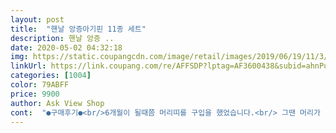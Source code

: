 ```yaml
---
layout: post 
title:  "핸날 앙증아기핀 11종 세트" 
description: 핸날 앙증 ..
date: 2020-05-02 04:32:18 
img: https://static.coupangcdn.com/image/retail/images/2019/06/19/11/3/4c10f608-72ee-4964-86b8-11b025a831c9.jpg 
linkUrl: https://link.coupang.com/re/AFFSDP?lptag=AF3600438&subid=ahnPublicAsk&pageKey=243954335&itemId=774190751&vendorItemId=4955693545&traceid=V0-113-d55447d4f3879aae 
categories: [1004] 
color: 79ABFF 
price: 9900 
author: Ask View Shop 
cont:  "●구매후기●<br/>6개월이 될때쯤 머리띠를 구입을 했었습니다.<br/> 그땐 머리가 길지 않았기 때문에 머리에 묶는 머리띠를 구입했었죠.<br/> 그때는 아이가 구강기이기도 하고 하두 주변사물에 관심이 많을때라서 그저 먹기만 했었습니다.<br/> 머리도 뭐시고 다 빨아먹었죠.<br/><br/>가격은 그냥 그렇습니다.<br/> 일부러 너무 싼거를 구입하지 않았습니다.<br/> 솔직히 싼 제품은 그 이유가 있더라고요.<br/> 마감도 허접하고 금방 해지고 사용할수가 없어지더라고요.<br/> 그래서 가격이 너무 비싸지도 않고 적당한 선에서 찾다가 이 제품을 구입했구요.<br/><br/>개인적으로 고민 엄청했어요ㅠㅠ 이걸 과연 다쓸까.<br/>.<br/>?<br/>구성도 좋고 너무 귀여운 상품인데 마무리가 조금 아쉬운 핀들이 있어요<br/>그렇게 싸구려 몇개를 사줬더니 금방 해지고 어디갔는지도 모르게 없어져버리더라고요.<br/> 그래서 이번에는 사줄려면 제대로 사고 여러개를 사자 생각을 해서 리뷰도 찾아보고 맘카페고 뒤적여보다가 이 제품으로 선택해서 구입하게 되었습니다.<br/><br/>나중에 유치원가서도 쓸수있을거같아요 잘샀어요<br/>돌이 되어가는 아이를 키우는 집입니다.<br/> 물론 여자아이구요.<br/> 아이가 이제 외출을 시작하는 시기이기도 하고, 머리가 자랄만큼 자라서 머리띠를 할수 있는 시기가 오면서 남자가 아니라 여자라는 걸 티내기 위해서 구입을 했습니다.<br/> 아이가 굉장히 크고 통통해서 남자아긴줄 알더라고요.<br/><br/>또한 종류도 여러가지라 이것저것 돌아가면서 착용할수 있어서 좋구요.<br/> 질리지 않게 사용을 할수 있을거 같습니다.<br/> 또한 견고하게 만들어져서 뿌서지지도 않아 오래 사용할수 있을거 같다는 생각이 들었습니다.<br/><br/>머리가 슬슬 묶이기도 하는데 괜히 핀도 꼽아주고싶고.<br/>.<br/> 그래서 샀는데 사길 잘한것같아요 우선 집게부분이 혹시 찝히거나 하지않을까 걱정했는데 한번 묶어주고 살짝 위에 해주면 떨어지지도 않고 위험하지도 않더라구요ㅠㅜ(물론 할머니 할아버지께 사진용?이라 금방 빼주지만요) 또 디자인도 직접보니 훨씬 이뻐요<br/>몇개는 별로인데.<br/>.<br/> 하고 2시간을 넘게 뒤졌는데 사이즈도 그렇고 그나마 이게 젤 낫더라구요 6갤 여아인데 머리가 길게 자란건 아니고 엄마의 욕심으로.<br/>.<br/>ㅠㅠ<br/>와이프가 배송 받아서 착용을 해보고 너무 좋아합니다.<br/> 너무 귀엽고 이쁘다고요.<br/> 딱 적정기에 잘 구입한 제품 같고요.<br/> 여자라고 잘 티내고 다닐수 있을거 같습니다.<br/><br/>일단 배송을 받고 아이에게 착용하였는데요.<br/> 크기도 적당하고 아이가 거실리지 않는지 관심이 그렇게 없더라고요.<br/> 너무 크고 묶는 머리띠는 머리위에 머가 있는지 알고 바로 뜯어서 먹었는데 이 제품은 그대로 있더라고요.<br/> 그래서 더 착용하기가 좋고 편합니다.<br/><br/>집게가 내가 생각한 집게가 아닌데 아기가 아파하면 어쩌지?<br/>6개월이 될때쯤 머리띠를 구입을 했었습니다.<br/> 그땐 머리가 길지 않았기 때문에 머리에 묶는 머리띠를 구입했었죠.<br/> 그때는 아이가 구강기이기도 하고 하두 주변사물에 관심이 많을때라서 그저 먹기만 했었습니다.<br/> 머리도 뭐시고 다 빨아먹었죠.<br/><br/>가격은 그냥 그렇습니다.<br/> 일부러 너무 싼거를 구입하지 않았습니다.<br/> 솔직히 싼 제품은 그 이유가 있더라고요.<br/> 마감도 허접하고 금방 해지고 사용할수가 없어지더라고요.<br/> 그래서 가격이 너무 비싸지도 않고 적당한 선에서 찾다가 이 제품을 구입했구요.<br/><br/>개인적으로 고민 엄청했어요ㅠㅠ 이걸 과연 다쓸까.<br/>.<br/>?<br/>구성도 좋고 너무 귀여운 상품인데 마무리가 조금 아쉬운 핀들이 있어요<br/>그렇게 싸구려 몇개를 사줬더니 금방 해지고 어디갔는지도 모르게 없어져버리더라고요.<br/> 그래서 이번에는 사줄려면 제대로 사고 여러개를 사자 생각을 해서 리뷰도 찾아보고 맘카페고 뒤적여보다가 이 제품으로 선택해서 구입하게 되었습니다.<br/><br/>나중에 유치원가서도 쓸수있을거같아요 잘샀어요<br/>돌이 되어가는 아이를 키우는 집입니다.<br/> 물론 여자아이구요.<br/> 아이가 이제 외출을 시작하는 시기이기도 하고, 머리가 자랄만큼 자라서 머리띠를 할수 있는 시기가 오면서 남자가 아니라 여자라는 걸 티내기 위해서 구입을 했습니다.<br/> 아이가 굉장히 크고 통통해서 남자아긴줄 알더라고요.<br/><br/>또한 종류도 여러가지라 이것저것 돌아가면서 착용할수 있어서 좋구요.<br/> 질리지 않게 사용을 할수 있을거 같습니다.<br/> 또한 견고하게 만들어져서 뿌서지지도 않아 오래 사용할수 있을거 같다는 생각이 들었습니다.<br/><br/>머리가 슬슬 묶이기도 하는데 괜히 핀도 꼽아주고싶고.<br/>.<br/> 그래서 샀는데 사길 잘한것같아요 우선 집게부분이 혹시 찝히거나 하지않을까 걱정했는데 한번 묶어주고 살짝 위에 해주면 떨어지지도 않고 위험하지도 않더라구요ㅠㅜ(물론 할머니 할아버지께 사진용?이라 금방 빼주지만요) 또 디자인도 직접보니 훨씬 이뻐요<br/>몇개는 별로인데.<br/>.<br/> 하고 2시간을 넘게 뒤졌는데 사이즈도 그렇고 그나마 이게 젤 낫더라구요 6갤 여아인데 머리가 길게 자란건 아니고 엄마의 욕심으로.<br/>.<br/>ㅠㅠ<br/>와이프가 배송 받아서 착용을 해보고 너무 좋아합니다.<br/> 너무 귀엽고 이쁘다고요.<br/> 딱 적정기에 잘 구입한 제품 같고요.<br/> 여자라고 잘 티내고 다닐수 있을거 같습니다.<br/><br/>일단 배송을 받고 아이에게 착용하였는데요.<br/> 크기도 적당하고 아이가 거실리지 않는지 관심이 그렇게 없더라고요.<br/> 너무 크고 묶는 머리띠는 머리위에 머가 있는지 알고 바로 뜯어서 먹었는데 이 제품은 그대로 있더라고요.<br/> 그래서 더 착용하기가 좋고 편합니다.<br/><br/>집게가 내가 생각한 집게가 아닌데 아기가 아파하면 어쩌지?<br/>" 
---
```

